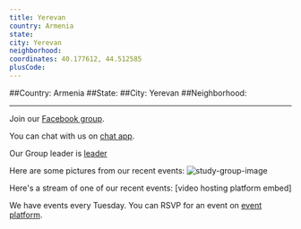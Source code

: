 ```yaml
---
title: Yerevan
country: Armenia
state: 
city: Yerevan
neighborhood: 
coordinates: 40.177612, 44.512585
plusCode:
---
```


##Country: Armenia
##State: 
##City: Yerevan
##Neighborhood: 
*****
Join our [Facebook group](https://www.facebook.com/groups/free.code.camp.armenia).

You can chat with us on [chat app]().

Our Group leader is [leader]()

Here are some pictures from our recent events:
![study-group-image]()

Here's a stream of one of our recent events:
[video hosting platform embed]

We have events every Tuesday. You can RSVP for an event on [event platform]().
